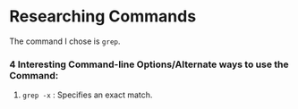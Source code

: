 # Researching Commands

The command I chose is ```grep```. 

### 4 Interesting Command-line Options/Alternate ways to use the Command:
1. ```grep -x``` : Specifies an exact match. 
